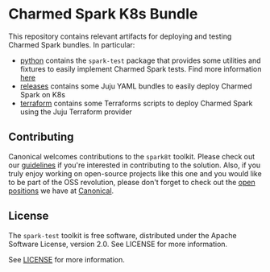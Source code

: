# Charmed Spark K8s Bundle

This repository contains relevant artifacts for deploying and testing Charmed Spark bundles. In particular:

* [python](./python) contains the `spark-test` package that provides some utilities and fixtures to easily implement Charmed Spark tests. Find more information [here](./python/README.md)
* [releases](./releases) contains some Juju YAML bundles to easily deploy Charmed Spark on K8s
* [terraform](./terraform) contains some Terraforms scripts to deploy Charmed Spark using the Juju Terraform provider

## Contributing

Canonical welcomes contributions to the `spark8t` toolkit. Please check out our [guidelines](python/CONTRIBUTING.md) if you're interested in contributing to the solution. Also, if you truly enjoy working on open-source projects like this one and you would like to be part of the OSS revolution, please don't forget to check out the [open positions](https://canonical.com/careers/all) we have at [Canonical](https://canonical.com/).  

## License
The `spark-test` toolkit is free software, distributed under the Apache Software License, version 2.0. See LICENSE for more information.

See [LICENSE](LICENSE) for more information.

